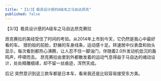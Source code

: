 ```yaml
---
title: "【3/3】极具设计感的A级车之马自达昂克"
published: false
---
```

【3/3】极具设计感的A级车之马自达昂克赛拉

昂克赛拉的美经受住了时间的考验。从2014年上市到今天，它仍然是我心中最好看的车。
猎豹般的前脸，舒展的车身线条，运动感十足。转速居中仪表盘和抬头显示，每次看到都热心沸腾，让人忍不住一脚油门，伴随着2.0升发动机低沉的轰鸣声，呼啸而去。
昂克赛拉由里到外都散发着的运动气息得益于马自达的魂动设计，处处精雕细琢，却不留一丝痕迹，浑然天成。

后记
突然意识到这三款车都是日本车，看来我还是比较容易接受东方美。

